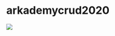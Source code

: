 # arkademycrud2020
<img src=“screencapture-192-168-64-5-arkademycrud2020-index-php-2020-09-16-19_33_17.png”>
